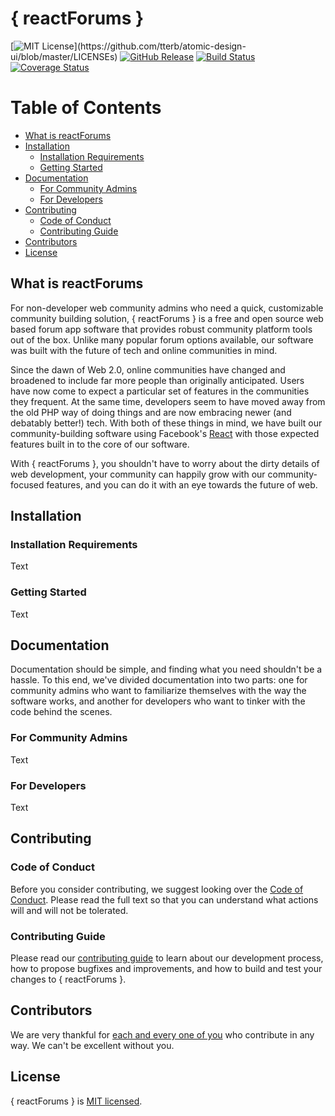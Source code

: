 # \{ reactForums \}

[![MIT License](https://img.shields.io/apm/l/atomic-design-ui.svg?)](https://github.com/tterb/atomic-design-ui/blob/master/LICENSEs) [![GitHub Release](https://img.shields.io/badge/release-0.0.0-blue)]() [![Build Status](https://travis-ci.org/reactForums/reactForums.svg?branch=master)](https://travis-ci.org/reactForums/reactForums) [![Coverage Status](https://coveralls.io/repos/github/reactForums/reactForums/badge.svg?branch=setup)](https://coveralls.io/github/reactForums/reactForums?branch=setup)

# Table of Contents

- [What is reactForums](#reactForums)
- [Installation](#getting-started)
  - [Installation Requirements](#installation-requirements)
  - [Getting Started](#getting-started)
- [Documentation](#documentation)
  - [For Community Admins](#for-community-admins)
  - [For Developers](#for-developers)
- [Contributing](#contributing)
  - [Code of Conduct](#code-of-conduct)
  - [Contributing Guide](#contributing-guide)
- [Contributors](#contributors)
- [License](#license)

## What is reactForums

For non-developer web community admins who need a quick, customizable community building solution, { reactForums } is a free and open source web based forum app software that provides robust community platform tools out of the box. Unlike many popular forum options available, our software was built with the future of tech and online communities in mind.

Since the dawn of Web 2.0, online communities have changed and broadened to include far more people than originally anticipated. Users have now come to expect a particular set of features in the communities they frequent. At the same time, developers seem to have moved away from the old PHP way of doing things and are now embracing newer (and debatably better!) tech. With both of these things in mind, we have built our community-building software using Facebook's [React](http://reactjs.org) with those expected features built in to the core of our software.

With { reactForums }, you shouldn't have to worry about the dirty details of web development, your community can happily grow with our community-focused features, and you can do it with an eye towards the future of web.

## Installation

### Installation Requirements

Text

### Getting Started

Text

## Documentation

Documentation should be simple, and finding what you need shouldn't be a hassle.
To this end, we've divided documentation into two parts: one for community admins who want to familiarize themselves with the way the software works, and another for developers who want to tinker with the code behind the scenes.

### For Community Admins

Text

### For Developers

Text

## Contributing

### Code of Conduct

Before you consider contributing, we suggest looking over the [Code of Conduct](./CODE_OF_CONDUCT.md). Please read the full text so that you can understand what actions will and will not be tolerated.

### Contributing Guide

Please read our [contributing guide](./CONTRIBUTING.md) to learn about our development process, how to propose bugfixes and improvements, and how to build and test your changes to \{ reactForums \}.

## Contributors

We are very thankful for [each and every one of you](./CONTRIBUTORS.MD) who contribute in any way. We can't be excellent without you.

## License

\{ reactForums \} is [MIT licensed](./LICENSE).
